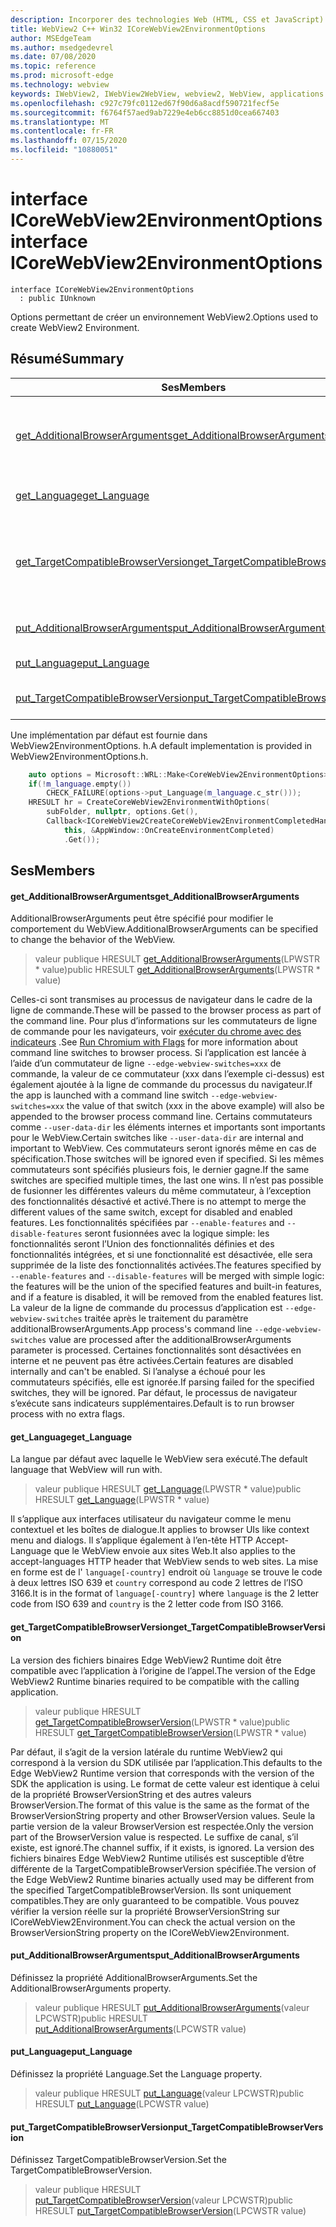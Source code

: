 ```yaml
---
description: Incorporer des technologies Web (HTML, CSS et JavaScript) dans vos applications natives avec le contrôle Microsoft Edge WebView2
title: WebView2 C++ Win32 ICoreWebView2EnvironmentOptions
author: MSEdgeTeam
ms.author: msedgedevrel
ms.date: 07/08/2020
ms.topic: reference
ms.prod: microsoft-edge
ms.technology: webview
keywords: IWebView2, IWebView2WebView, webview2, WebView, applications Win32, Win32, Edge, ICoreWebView2, ICoreWebView2Controller, contrôle de navigateur, html Edge, ICoreWebView2EnvironmentOptions
ms.openlocfilehash: c927c79fc0112ed67f90d6a8acdf590721fecf5e
ms.sourcegitcommit: f6764f57aed9ab7229e4eb6cc8851d0cea667403
ms.translationtype: MT
ms.contentlocale: fr-FR
ms.lasthandoff: 07/15/2020
ms.locfileid: "10880051"
---
```

# <span data-ttu-id="2339c-104">interface ICoreWebView2EnvironmentOptions</span><span class="sxs-lookup"><span data-stu-id="2339c-104">interface ICoreWebView2EnvironmentOptions</span></span> 

```
interface ICoreWebView2EnvironmentOptions
  : public IUnknown
```

<span data-ttu-id="2339c-105">Options permettant de créer un environnement WebView2.</span><span class="sxs-lookup"><span data-stu-id="2339c-105">Options used to create WebView2 Environment.</span></span>

## <span data-ttu-id="2339c-106">Résumé</span><span class="sxs-lookup"><span data-stu-id="2339c-106">Summary</span></span>

 <span data-ttu-id="2339c-107">Ses</span><span class="sxs-lookup"><span data-stu-id="2339c-107">Members</span></span>                        | <span data-ttu-id="2339c-108">Descriptions</span><span class="sxs-lookup"><span data-stu-id="2339c-108">Descriptions</span></span>
--------------------------------|---------------------------------------------
[<span data-ttu-id="2339c-109">get_AdditionalBrowserArguments</span><span class="sxs-lookup"><span data-stu-id="2339c-109">get_AdditionalBrowserArguments</span></span>](#get_additionalbrowserarguments) | <span data-ttu-id="2339c-110">AdditionalBrowserArguments peut être spécifié pour modifier le comportement du WebView.</span><span class="sxs-lookup"><span data-stu-id="2339c-110">AdditionalBrowserArguments can be specified to change the behavior of the WebView.</span></span>
[<span data-ttu-id="2339c-111">get_Language</span><span class="sxs-lookup"><span data-stu-id="2339c-111">get_Language</span></span>](#get_language) | <span data-ttu-id="2339c-112">La langue par défaut avec laquelle le WebView sera exécuté.</span><span class="sxs-lookup"><span data-stu-id="2339c-112">The default language that WebView will run with.</span></span>
[<span data-ttu-id="2339c-113">get_TargetCompatibleBrowserVersion</span><span class="sxs-lookup"><span data-stu-id="2339c-113">get_TargetCompatibleBrowserVersion</span></span>](#get_targetcompatiblebrowserversion) | <span data-ttu-id="2339c-114">La version des fichiers binaires Edge WebView2 Runtime doit être compatible avec l’application à l’origine de l’appel.</span><span class="sxs-lookup"><span data-stu-id="2339c-114">The version of the Edge WebView2 Runtime binaries required to be compatible with the calling application.</span></span>
[<span data-ttu-id="2339c-115">put_AdditionalBrowserArguments</span><span class="sxs-lookup"><span data-stu-id="2339c-115">put_AdditionalBrowserArguments</span></span>](#put_additionalbrowserarguments) | <span data-ttu-id="2339c-116">Définissez la propriété AdditionalBrowserArguments.</span><span class="sxs-lookup"><span data-stu-id="2339c-116">Set the AdditionalBrowserArguments property.</span></span>
[<span data-ttu-id="2339c-117">put_Language</span><span class="sxs-lookup"><span data-stu-id="2339c-117">put_Language</span></span>](#put_language) | <span data-ttu-id="2339c-118">Définissez la propriété Language.</span><span class="sxs-lookup"><span data-stu-id="2339c-118">Set the Language property.</span></span>
[<span data-ttu-id="2339c-119">put_TargetCompatibleBrowserVersion</span><span class="sxs-lookup"><span data-stu-id="2339c-119">put_TargetCompatibleBrowserVersion</span></span>](#put_targetcompatiblebrowserversion) | <span data-ttu-id="2339c-120">Définissez TargetCompatibleBrowserVersion.</span><span class="sxs-lookup"><span data-stu-id="2339c-120">Set the TargetCompatibleBrowserVersion.</span></span>

<span data-ttu-id="2339c-121">Une implémentation par défaut est fournie dans WebView2EnvironmentOptions. h.</span><span class="sxs-lookup"><span data-stu-id="2339c-121">A default implementation is provided in WebView2EnvironmentOptions.h.</span></span>

```cpp
    auto options = Microsoft::WRL::Make<CoreWebView2EnvironmentOptions>();
    if(!m_language.empty())
        CHECK_FAILURE(options->put_Language(m_language.c_str()));
    HRESULT hr = CreateCoreWebView2EnvironmentWithOptions(
        subFolder, nullptr, options.Get(),
        Callback<ICoreWebView2CreateCoreWebView2EnvironmentCompletedHandler>(
            this, &AppWindow::OnCreateEnvironmentCompleted)
            .Get());
```

## <span data-ttu-id="2339c-122">Ses</span><span class="sxs-lookup"><span data-stu-id="2339c-122">Members</span></span>

#### <span data-ttu-id="2339c-123">get_AdditionalBrowserArguments</span><span class="sxs-lookup"><span data-stu-id="2339c-123">get_AdditionalBrowserArguments</span></span> 

<span data-ttu-id="2339c-124">AdditionalBrowserArguments peut être spécifié pour modifier le comportement du WebView.</span><span class="sxs-lookup"><span data-stu-id="2339c-124">AdditionalBrowserArguments can be specified to change the behavior of the WebView.</span></span>

> <span data-ttu-id="2339c-125">valeur publique HRESULT [get_AdditionalBrowserArguments](#get_additionalbrowserarguments)(LPWSTR \* value)</span><span class="sxs-lookup"><span data-stu-id="2339c-125">public HRESULT [get_AdditionalBrowserArguments](#get_additionalbrowserarguments)(LPWSTR \* value)</span></span>

<span data-ttu-id="2339c-126">Celles-ci sont transmises au processus de navigateur dans le cadre de la ligne de commande.</span><span class="sxs-lookup"><span data-stu-id="2339c-126">These will be passed to the browser process as part of the command line.</span></span> <span data-ttu-id="2339c-127">Pour plus d’informations sur les commutateurs de ligne de commande pour les navigateurs, voir [exécuter du chrome avec des indicateurs](https://aka.ms/RunChromiumWithFlags) .</span><span class="sxs-lookup"><span data-stu-id="2339c-127">See [Run Chromium with Flags](https://aka.ms/RunChromiumWithFlags) for more information about command line switches to browser process.</span></span> <span data-ttu-id="2339c-128">Si l’application est lancée à l’aide d’un commutateur de ligne `--edge-webview-switches=xxx` de commande, la valeur de ce commutateur (xxx dans l’exemple ci-dessus) est également ajoutée à la ligne de commande du processus du navigateur.</span><span class="sxs-lookup"><span data-stu-id="2339c-128">If the app is launched with a command line switch `--edge-webview-switches=xxx` the value of that switch (xxx in the above example) will also be appended to the browser process command line.</span></span> <span data-ttu-id="2339c-129">Certains commutateurs comme `--user-data-dir` les éléments internes et importants sont importants pour le WebView.</span><span class="sxs-lookup"><span data-stu-id="2339c-129">Certain switches like `--user-data-dir` are internal and important to WebView.</span></span> <span data-ttu-id="2339c-130">Ces commutateurs seront ignorés même en cas de spécification.</span><span class="sxs-lookup"><span data-stu-id="2339c-130">Those switches will be ignored even if specified.</span></span> <span data-ttu-id="2339c-131">Si les mêmes commutateurs sont spécifiés plusieurs fois, le dernier gagne.</span><span class="sxs-lookup"><span data-stu-id="2339c-131">If the same switches are specified multiple times, the last one wins.</span></span> <span data-ttu-id="2339c-132">Il n’est pas possible de fusionner les différentes valeurs du même commutateur, à l’exception des fonctionnalités désactivé et activé.</span><span class="sxs-lookup"><span data-stu-id="2339c-132">There is no attempt to merge the different values of the same switch, except for disabled and enabled features.</span></span> <span data-ttu-id="2339c-133">Les fonctionnalités spécifiées par `--enable-features` and `--disable-features` seront fusionnées avec la logique simple: les fonctionnalités seront l’Union des fonctionnalités définies et des fonctionnalités intégrées, et si une fonctionnalité est désactivée, elle sera supprimée de la liste des fonctionnalités activées.</span><span class="sxs-lookup"><span data-stu-id="2339c-133">The features specified by `--enable-features` and `--disable-features` will be merged with simple logic: the features will be the union of the specified features and built-in features, and if a feature is disabled, it will be removed from the enabled features list.</span></span> <span data-ttu-id="2339c-134">La valeur de la ligne de commande du processus d’application est `--edge-webview-switches` traitée après le traitement du paramètre additionalBrowserArguments.</span><span class="sxs-lookup"><span data-stu-id="2339c-134">App process's command line `--edge-webview-switches` value are processed after the additionalBrowserArguments parameter is processed.</span></span> <span data-ttu-id="2339c-135">Certaines fonctionnalités sont désactivées en interne et ne peuvent pas être activées.</span><span class="sxs-lookup"><span data-stu-id="2339c-135">Certain features are disabled internally and can't be enabled.</span></span> <span data-ttu-id="2339c-136">Si l’analyse a échoué pour les commutateurs spécifiés, elle est ignorée.</span><span class="sxs-lookup"><span data-stu-id="2339c-136">If parsing failed for the specified switches, they will be ignored.</span></span> <span data-ttu-id="2339c-137">Par défaut, le processus de navigateur s’exécute sans indicateurs supplémentaires.</span><span class="sxs-lookup"><span data-stu-id="2339c-137">Default is to run browser process with no extra flags.</span></span>

#### <span data-ttu-id="2339c-138">get_Language</span><span class="sxs-lookup"><span data-stu-id="2339c-138">get_Language</span></span> 

<span data-ttu-id="2339c-139">La langue par défaut avec laquelle le WebView sera exécuté.</span><span class="sxs-lookup"><span data-stu-id="2339c-139">The default language that WebView will run with.</span></span>

> <span data-ttu-id="2339c-140">valeur publique HRESULT [get_Language](#get_language)(LPWSTR \* value)</span><span class="sxs-lookup"><span data-stu-id="2339c-140">public HRESULT [get_Language](#get_language)(LPWSTR \* value)</span></span>

<span data-ttu-id="2339c-141">Il s’applique aux interfaces utilisateur du navigateur comme le menu contextuel et les boîtes de dialogue.</span><span class="sxs-lookup"><span data-stu-id="2339c-141">It applies to browser UIs like context menu and dialogs.</span></span> <span data-ttu-id="2339c-142">Il s’applique également à l’en-tête HTTP Accept-Language que le WebView envoie aux sites Web.</span><span class="sxs-lookup"><span data-stu-id="2339c-142">It also applies to the accept-languages HTTP header that WebView sends to web sites.</span></span> <span data-ttu-id="2339c-143">La mise en forme est de l' `language[-country]` endroit où `language` se trouve le code à deux lettres ISO 639 et `country` correspond au code 2 lettres de l’ISO 3166.</span><span class="sxs-lookup"><span data-stu-id="2339c-143">It is in the format of `language[-country]` where `language` is the 2 letter code from ISO 639 and `country` is the 2 letter code from ISO 3166.</span></span>

#### <span data-ttu-id="2339c-144">get_TargetCompatibleBrowserVersion</span><span class="sxs-lookup"><span data-stu-id="2339c-144">get_TargetCompatibleBrowserVersion</span></span> 

<span data-ttu-id="2339c-145">La version des fichiers binaires Edge WebView2 Runtime doit être compatible avec l’application à l’origine de l’appel.</span><span class="sxs-lookup"><span data-stu-id="2339c-145">The version of the Edge WebView2 Runtime binaries required to be compatible with the calling application.</span></span>

> <span data-ttu-id="2339c-146">valeur publique HRESULT [get_TargetCompatibleBrowserVersion](#get_targetcompatiblebrowserversion)(LPWSTR \* value)</span><span class="sxs-lookup"><span data-stu-id="2339c-146">public HRESULT [get_TargetCompatibleBrowserVersion](#get_targetcompatiblebrowserversion)(LPWSTR \* value)</span></span>

<span data-ttu-id="2339c-147">Par défaut, il s’agit de la version latérale du runtime WebView2 qui correspond à la version du SDK utilisée par l’application.</span><span class="sxs-lookup"><span data-stu-id="2339c-147">This defaults to the Edge WebView2 Runtime version that corresponds with the version of the SDK the application is using.</span></span> <span data-ttu-id="2339c-148">Le format de cette valeur est identique à celui de la propriété BrowserVersionString et des autres valeurs BrowserVersion.</span><span class="sxs-lookup"><span data-stu-id="2339c-148">The format of this value is the same as the format of the BrowserVersionString property and other BrowserVersion values.</span></span> <span data-ttu-id="2339c-149">Seule la partie version de la valeur BrowserVersion est respectée.</span><span class="sxs-lookup"><span data-stu-id="2339c-149">Only the version part of the BrowserVersion value is respected.</span></span> <span data-ttu-id="2339c-150">Le suffixe de canal, s’il existe, est ignoré.</span><span class="sxs-lookup"><span data-stu-id="2339c-150">The channel suffix, if it exists, is ignored.</span></span> <span data-ttu-id="2339c-151">La version des fichiers binaires Edge WebView2 Runtime utilisés est susceptible d’être différente de la TargetCompatibleBrowserVersion spécifiée.</span><span class="sxs-lookup"><span data-stu-id="2339c-151">The version of the Edge WebView2 Runtime binaries actually used may be different from the specified TargetCompatibleBrowserVersion.</span></span> <span data-ttu-id="2339c-152">Ils sont uniquement compatibles.</span><span class="sxs-lookup"><span data-stu-id="2339c-152">They are only guaranteed to be compatible.</span></span> <span data-ttu-id="2339c-153">Vous pouvez vérifier la version réelle sur la propriété BrowserVersionString sur ICoreWebView2Environment.</span><span class="sxs-lookup"><span data-stu-id="2339c-153">You can check the actual version on the BrowserVersionString property on the ICoreWebView2Environment.</span></span>

#### <span data-ttu-id="2339c-154">put_AdditionalBrowserArguments</span><span class="sxs-lookup"><span data-stu-id="2339c-154">put_AdditionalBrowserArguments</span></span> 

<span data-ttu-id="2339c-155">Définissez la propriété AdditionalBrowserArguments.</span><span class="sxs-lookup"><span data-stu-id="2339c-155">Set the AdditionalBrowserArguments property.</span></span>

> <span data-ttu-id="2339c-156">valeur publique HRESULT [put_AdditionalBrowserArguments](#put_additionalbrowserarguments)(valeur LPCWSTR)</span><span class="sxs-lookup"><span data-stu-id="2339c-156">public HRESULT [put_AdditionalBrowserArguments](#put_additionalbrowserarguments)(LPCWSTR value)</span></span>

#### <span data-ttu-id="2339c-157">put_Language</span><span class="sxs-lookup"><span data-stu-id="2339c-157">put_Language</span></span> 

<span data-ttu-id="2339c-158">Définissez la propriété Language.</span><span class="sxs-lookup"><span data-stu-id="2339c-158">Set the Language property.</span></span>

> <span data-ttu-id="2339c-159">valeur publique HRESULT [put_Language](#put_language)(valeur LPCWSTR)</span><span class="sxs-lookup"><span data-stu-id="2339c-159">public HRESULT [put_Language](#put_language)(LPCWSTR value)</span></span>

#### <span data-ttu-id="2339c-160">put_TargetCompatibleBrowserVersion</span><span class="sxs-lookup"><span data-stu-id="2339c-160">put_TargetCompatibleBrowserVersion</span></span> 

<span data-ttu-id="2339c-161">Définissez TargetCompatibleBrowserVersion.</span><span class="sxs-lookup"><span data-stu-id="2339c-161">Set the TargetCompatibleBrowserVersion.</span></span>

> <span data-ttu-id="2339c-162">valeur publique HRESULT [put_TargetCompatibleBrowserVersion](#put_targetcompatiblebrowserversion)(valeur LPCWSTR)</span><span class="sxs-lookup"><span data-stu-id="2339c-162">public HRESULT [put_TargetCompatibleBrowserVersion](#put_targetcompatiblebrowserversion)(LPCWSTR value)</span></span>

